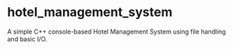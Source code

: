 # hotel_management_system
A simple C++ console-based Hotel Management System using file handling and basic I/O.
